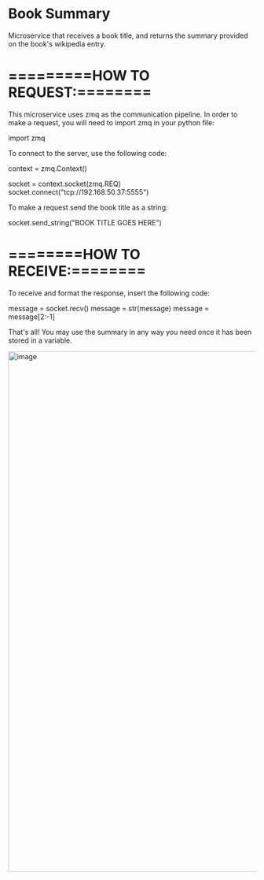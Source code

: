 # Book Summary
Microservice that receives a book title, and returns the summary provided on the book's wikipedia entry.

# =========HOW TO REQUEST:========

This microservice uses zmq as the communication pipeline. In order to make a request, you will need to import zmq in your python file:

import zmq

To connect to the server, use the following code:

context = zmq.Context()

socket = context.socket(zmq.REQ)
socket.connect("tcp://192.168.50.37:5555")

To make a request send the book title as a string:

socket.send_string("BOOK TITLE GOES HERE")

# ========HOW TO RECEIVE:========

To receive and format the response, insert the following code:

message = socket.recv()
message = str(message)
message = message[2:-1]

That's all! You may use the summary in any way you need once it has been stored in a variable. 

<img width="1057" alt="image" src="https://user-images.githubusercontent.com/114192977/199138213-a7e2f25a-4a3e-45c4-a5f1-bb628a9ad64d.png">
